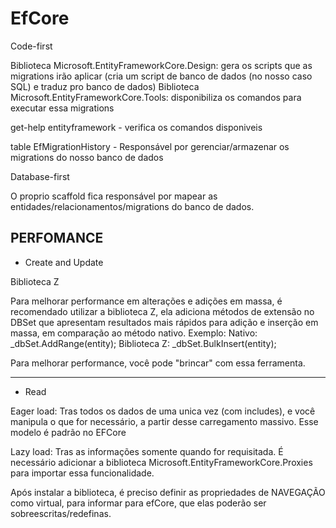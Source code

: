 # EfCore
Code-first


Biblioteca Microsoft.EntityFrameworkCore.Design: gera os scripts que as migrations irão aplicar (cria um script de banco de dados (no nosso caso SQL) e traduz pro banco de dados)
Biblioteca Microsoft.EntityFrameworkCore.Tools: disponibiliza os comandos para executar essa migrations

get-help entityframework - verifica os comandos disponiveis

table EfMigrationHistory - Responsável por gerenciar/armazenar os migrations do nosso banco de dados

Database-first

 
O proprio scaffold fica responsável por mapear as entidades/relacionamentos/migrations do banco de dados. 

PERFOMANCE
----------------------------------
* Create and Update

Biblioteca Z

Para melhorar performance em alterações e adições em massa, é recomendado utilizar a biblioteca Z, ela adiciona métodos de extensão no DBSet que apresentam resultados mais rápidos para adição e inserção em massa, em comparação ao método nativo.
Exemplo:
Nativo: _dbSet.AddRange(entity);
Biblioteca Z: _dbSet.BulkInsert(entity);

Para melhorar performance, você pode "brincar" com essa ferramenta.

------------------------
* Read

Eager load: Tras todos os dados de uma unica vez (com includes), e você manipula o que for necessário, a partir desse carregamento massivo. Esse modelo é padrão no EFCore

Lazy load: Tras as informações somente quando for requisitada. É necessário adicionar a biblioteca Microsoft.EntityFrameworkCore.Proxies para importar essa funcionalidade.

Após instalar a biblioteca, é preciso definir as propriedades de NAVEGAÇÃO como virtual, para informar para efCore, que elas poderão ser sobreescritas/redefinas.
